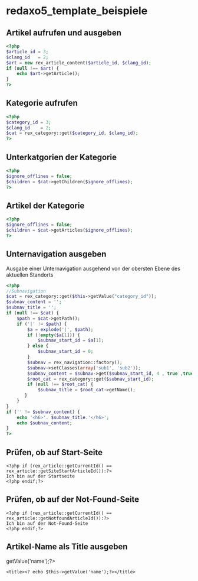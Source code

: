 # redaxo5_template_beispiele

## Artikel aufrufen und ausgeben
```php
<?php
$article_id = 3;
$clang_id   = 2;
$art = new rex_article_content($article_id, $clang_id);
if (null !== $art) {
    echo $art->getArticle();
}
?>
```
## Kategorie aufrufen
```php
<?php
$category_id = 3;
$clang_id    = 2;
$cat = rex_category::get($category_id, $clang_id);
?>
```

## Unterkatgorien der Kategorie
```php
<?php
$ignore_offlines = false;
$children = $cat->getChildren($ignore_offlines);
?>
```

## Artikel der Kategorie
```php
<?php
$ignore_offlines = false;
$children = $cat->getArticles($ignore_offlines);
?>
```

## Unternavigation ausgeben

Ausgabe einer Unternavigation ausgehend von der obersten Ebene des aktuellen Standorts
```php
<?php 
//Subnavigation
$cat = rex_category::get($this->getValue("category_id"));
$subnav_content = '';
$subnav_title = '';
if (null !== $cat) {
    $path = $cat->getPath();
    if ('|' != $path) {
        $a = explode('|', $path);
        if (!empty($a[1])) {
            $subnav_start_id = $a[1];
        } else {
            $subnav_start_id = 0;
        }
        $subnav = rex_navigation::factory(); 
        $subnav->setClasses(array('sub1', 'sub2'));
        $subnav_content = $subnav->get($subnav_start_id, 4 , true ,true);
        $root_cat = rex_category::get($subnav_start_id); 
        if (null !== $root_cat) {
            $subnav_title = $root_cat->getName();
       }
    }
}
if ('' != $subnav_content) {
    echo '<h6>'. $subnav_title.'</h6>';
    echo $subnav_content;
}
?>
```

## Prüfen, ob auf Start-Seite

```
<?php if (rex_article::getCurrentId() == rex_article::getSiteStartArticleId()):?>
Ich bin auf der Startseite
<?php endif;?>
```


## Prüfen, ob auf der Not-Found-Seite

```
<?php if (rex_article::getCurrentId() == rex_article::getNotfoundArticleId()):?>
Ich bin auf der Not-Found-Seite
<?php endif;?>
```

## Artikel-Name als Title ausgeben
<? echo $this->getValue('name');?>
```
<title><? echo $this->getValue('name');?></title>
```
